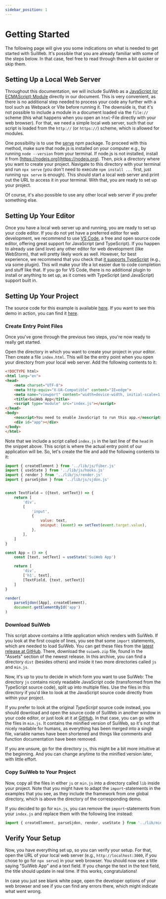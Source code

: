 ```yaml
---
sidebar_position: 1
---
```


# Getting Started

The following page will give you some indications on what is needed to get started with SuiWeb. It's possible that you are already familiar with some of the steps below. In that case, feel free to read through them a bit quicker or skip them.


## Setting Up a Local Web Server

Throughout this documentation, we will include SuiWeb as a [JavaScript (or ECMAScript) Module](https://developer.mozilla.org/en-US/docs/Web/JavaScript/Guide/Modules) directly in our document. This is very convenient, as there is no additional step needed to process your code any further with a tool such as Webpack or Vite before running it. The downside is, that it's not possible to include a module in a document loaded via the `file://` scheme (this what happens when you open an `html`-File directly with your web browser). For that, we need a simple local web server, such that our script is loaded from the `http://` (or `https://`) scheme, which is allowed for modules.

One possibility is to use the [serve](https://www.npmjs.com/package/serve) npm package. To proceed with this method, make sure that node.js is installed on your computer e.g., by running `node --version` from your terminal. If node.js is not installed, install it from [https://nodejs.org](https://nodejs.org). Then, pick a directory where you want to create your project. Navigate to this directory with your terminal and run `npx serve` (you don't need to execute `npm install ...` first, just running `npx serve` is enough). This should start a local web server and print out the URL to access it in your terminal. With that, you are ready to set up your project.

Of course, it's also possible to use any other local web server if you prefer something else.


## Setting Up Your Editor

Once you have a local web server up and running, you are ready to set up your code editor. If you do not yet have a preferred editor for web development, we recommend to use [VS Code](https://code.visualstudio.com/), a free and open source code editor, offering great support for JavaScript (and TypeScript). If you happen to already use (and love) any other editor for web development (like WebStorm), that will pretty likely work as well. However, for best experience, we recommend that you check that [it supports TypeScript](https://github.com/Microsoft/TypeScript/wiki/TypeScript-Editor-Support) (e.g., via some plugin). This will make your life a lot easier due to code completion and stuff like that. If you go for VS Code, there is no additional plugin to install or anything to set up, as it comes with TypeScript (and JavaScript) support built in.


## Setting Up Your Project

The source code for this example is available [here](https://github.com/suiweb/suiweb/tree/main/demos/simple-js). If you want to see this demo in action, you can find it [here](https://suiweb.github.io/demos/simple-js/index.html).


### Create Entry Point Files

Once you've gone through the previous two steps, you're now ready to really get started.

Open the directory in which you want to create your project in your editor. Then create a file `index.html`. This will be the entry point when you open your directory from your local web server. Add the following contents to it:

```html
<!DOCTYPE html>
<html lang="en">
<head>
    <meta charset="UTF-8">
    <meta http-equiv="X-UA-Compatible" content="IE=edge">
    <meta name="viewport" content="width=device-width, initial-scale=1.0">
    <title>SuiWeb App</title>
    <script type="module" src="index.js"></script>
</head>
<body>
    <noscript>You need to enable JavaScript to run this app.</noscript>
    <div id="app"></div>
</body>
</html>
```

Note that we include a script called `index.js` in the last line of the `head` in the snippet above. This script is where the actual entry point of our application will be. So, let's create the file and add the following contents to it:

```javascript
import { createElement } from '../lib/js/fiber.js'
import { useState } from '../lib/js/hooks.js'
import { render } from '../lib/js/render.js'
import { parseSjdon } from '../lib/js/sjdon.js'


const TextField = ({text, setText}) => {
    return [
        'div',
        [
            'input',
            {
                value: text,
                oninput: (event) => setText(event.target.value),
            },
        ],
    ]
}

const App = () => {
    const [text, setText] = useState('SuiWeb App')

    return [
        'div',
        ['h1', text],
        [TextField, {text, setText}]
    ]
}

render(
    parseSjdon([App], createElement), 
    document.getElementById('app')
)
```


### Download SuiWeb

This script above contains a little application which renders with SuiWeb. If you look at the first couple of lines, you see that some `import` statements, which are needed to load SuiWeb. You can get these files from the [latest release at GitHub](https://github.com/suiweb/suiweb/releases). There, download the `suiweb.zip` file, found in the "Assets" section of the newest release. In this archive, you can find a directory `dist` (besides others) and inside it two more directories called `js` and `min.js`. 

Now, it's up to you to decide in which form you want to use SuiWeb: The directory `js` contains nicely readable JavaScript code (transformed from the TypeScript source code), split up into multiple files. Use the files in this directory if you'd like to look at the JavaScript source code directly from within your project. 

If you prefer to look at the original *TypeScript* source code instead, you should download and open the source code of SuiWeb in another window in your code editor, or just look at it at [GitHub](https://github.com/suiweb/suiweb/tree/main/suiweb). In that case, you can go with the files in `min.js`. It contains the minified version of SuiWeb, so it's not that nicely readable for humans, as everything has been merged into a single file, variable names have been shortened and things like comments and function documentation have been removed. 

If you are unsure, go for the directory `js`, this might be a bit more intuitive at the beginning. And you can change anytime to the minified version later, with little effort.


### Copy SuiWeb to Your Project

Now, copy all the files in either `js` or `min.js` into a directory called `lib` inside your project. Note that you might have to adapt the `import`-statements in the examples that you see, as they include the framework from one global directory, which is above the directory of the corresponding demo.

If you decided to go for `min.js`, you can remove the `import`-statements from your `index.js` and replace them with the following line instead:

```javascript
import { createElement, parseSjdon, render, useState } from '../lib/min.js/suiweb.min.js'
```


## Verify Your Setup

Now, you have everything set up, so you can verify your setup. For that, open the URL of your local web server (e.g., `http://localhost:3000`, if you chose to go for `npx serve`) in your web browser. You should now see a title saying "SuiWeb App" and a text field. If you change the text in the text field, the title should update in real time. If this works, congratulations!

In case you just see blank white page, open the developer options of your web browser and see if you can find any errors there, which might indicate what went wrong.
